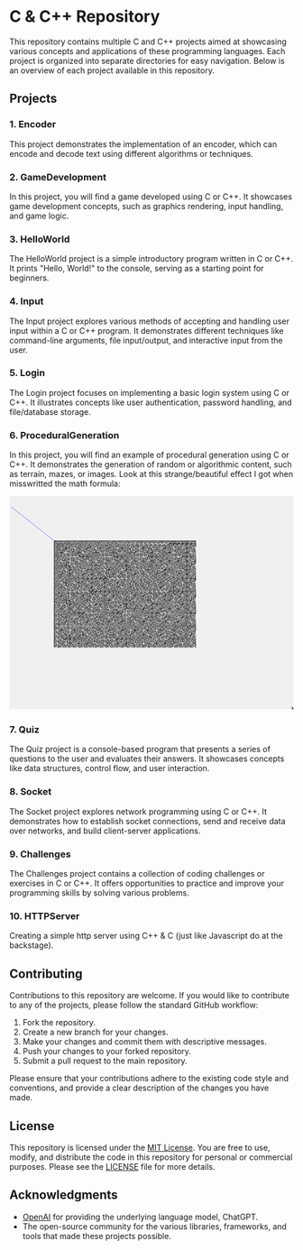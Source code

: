 # C & C++ Repository

This repository contains multiple C and C++ projects aimed at showcasing various concepts and applications of these programming languages. Each project is organized into separate directories for easy navigation. Below is an overview of each project available in this repository.

## Projects

### 1. Encoder

This project demonstrates the implementation of an encoder, which can encode and decode text using different algorithms or techniques.

### 2. GameDevelopment

In this project, you will find a game developed using C or C++. It showcases game development concepts, such as graphics rendering, input handling, and game logic.

### 3. HelloWorld

The HelloWorld project is a simple introductory program written in C or C++. It prints "Hello, World!" to the console, serving as a starting point for beginners.

### 4. Input

The Input project explores various methods of accepting and handling user input within a C or C++ program. It demonstrates different techniques like command-line arguments, file input/output, and interactive input from the user.

### 5. Login

The Login project focuses on implementing a basic login system using C or C++. It illustrates concepts like user authentication, password handling, and file/database storage.

### 6. ProceduralGeneration

In this project, you will find an example of procedural generation using C or C++. It demonstrates the generation of random or algorithmic content, such as terrain, mazes, or images.
Look at this strange/beautiful effect I got when misswritted the math formula:

[![ProceduralGeneration](./ProceduralGeneration/ProceduralGeneration.png)](./ProceduralGeneration/ProceduralGeneration.mp4)

### 7. Quiz

The Quiz project is a console-based program that presents a series of questions to the user and evaluates their answers. It showcases concepts like data structures, control flow, and user interaction.

### 8. Socket

The Socket project explores network programming using C or C++. It demonstrates how to establish socket connections, send and receive data over networks, and build client-server applications.

### 9. Challenges

The Challenges project contains a collection of coding challenges or exercises in C or C++. It offers opportunities to practice and improve your programming skills by solving various problems.

### 10. HTTPServer

Creating a simple http server using C++ & C (just like Javascript do at the backstage).

## Contributing

Contributions to this repository are welcome. If you would like to contribute to any of the projects, please follow the standard GitHub workflow:

1. Fork the repository.
2. Create a new branch for your changes.
3. Make your changes and commit them with descriptive messages.
4. Push your changes to your forked repository.
5. Submit a pull request to the main repository.

Please ensure that your contributions adhere to the existing code style and conventions, and provide a clear description of the changes you have made.

## License

This repository is licensed under the [MIT License](LICENSE). You are free to use, modify, and distribute the code in this repository for personal or commercial purposes. Please see the [LICENSE](LICENSE) file for more details.

## Acknowledgments

- [OpenAI](https://openai.com/) for providing the underlying language model, ChatGPT.
- The open-source community for the various libraries, frameworks, and tools that made these projects possible.
